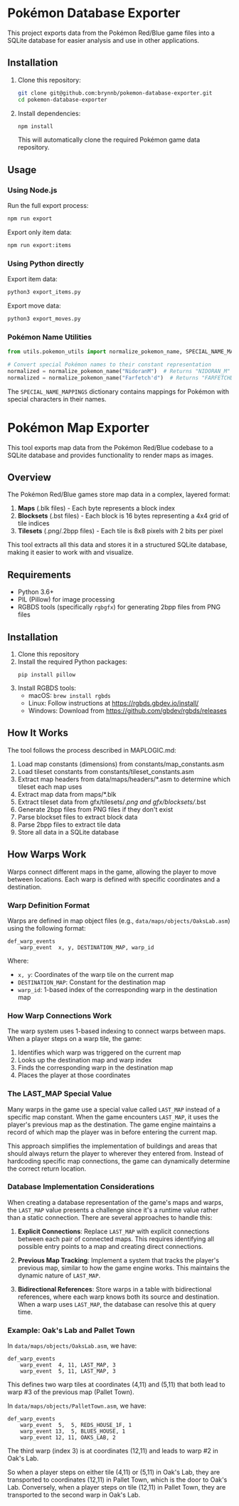# Pokémon Database Exporter

This project exports data from the Pokémon Red/Blue game files into a SQLite database for easier analysis and use in other applications.

## Installation

1. Clone this repository:

   ```bash
   git clone git@github.com:brynnb/pokemon-database-exporter.git
   cd pokemon-database-exporter
   ```

2. Install dependencies:
   ```bash
   npm install
   ```
   This will automatically clone the required Pokémon game data repository.

## Usage

### Using Node.js

Run the full export process:

```bash
npm run export
```

Export only item data:

```bash
npm run export:items
```

### Using Python directly

Export item data:

```bash
python3 export_items.py
```

Export move data:

```bash
python3 export_moves.py
```

### Pokémon Name Utilities

```python
from utils.pokemon_utils import normalize_pokemon_name, SPECIAL_NAME_MAPPINGS

# Convert special Pokémon names to their constant representation
normalized = normalize_pokemon_name("NidoranM")  # Returns "NIDORAN_M"
normalized = normalize_pokemon_name("Farfetch'd")  # Returns "FARFETCHD"
```

The `SPECIAL_NAME_MAPPINGS` dictionary contains mappings for Pokémon with special characters in their names.

# Pokémon Map Exporter

This tool exports map data from the Pokémon Red/Blue codebase to a SQLite database and provides functionality to render maps as images.

## Overview

The Pokémon Red/Blue games store map data in a complex, layered format:

1. **Maps** (.blk files) - Each byte represents a block index
2. **Blocksets** (.bst files) - Each block is 16 bytes representing a 4x4 grid of tile indices
3. **Tilesets** (.png/.2bpp files) - Each tile is 8x8 pixels with 2 bits per pixel

This tool extracts all this data and stores it in a structured SQLite database, making it easier to work with and visualize.

## Requirements

- Python 3.6+
- PIL (Pillow) for image processing
- RGBDS tools (specifically `rgbgfx`) for generating 2bpp files from PNG files

## Installation

1. Clone this repository
2. Install the required Python packages:
   ```
   pip install pillow
   ```
3. Install RGBDS tools:
   - macOS: `brew install rgbds`
   - Linux: Follow instructions at https://rgbds.gbdev.io/install/
   - Windows: Download from https://github.com/gbdev/rgbds/releases

## How It Works

The tool follows the process described in MAPLOGIC.md:

1. Load map constants (dimensions) from constants/map_constants.asm
2. Load tileset constants from constants/tileset_constants.asm
3. Extract map headers from data/maps/headers/\*.asm to determine which tileset each map uses
4. Extract map data from maps/\*.blk
5. Extract tileset data from gfx/tilesets/_.png and gfx/blocksets/_.bst
6. Generate 2bpp files from PNG files if they don't exist
7. Parse blockset files to extract block data
8. Parse 2bpp files to extract tile data
9. Store all data in a SQLite database

## How Warps Work

Warps connect different maps in the game, allowing the player to move between locations. Each warp is defined with specific coordinates and a destination.

### Warp Definition Format

Warps are defined in map object files (e.g., `data/maps/objects/OaksLab.asm`) using the following format:

```
def_warp_events
    warp_event  x, y, DESTINATION_MAP, warp_id
```

Where:

- `x, y`: Coordinates of the warp tile on the current map
- `DESTINATION_MAP`: Constant for the destination map
- `warp_id`: 1-based index of the corresponding warp in the destination map

### How Warp Connections Work

The warp system uses 1-based indexing to connect warps between maps. When a player steps on a warp tile, the game:

1. Identifies which warp was triggered on the current map
2. Looks up the destination map and warp index
3. Finds the corresponding warp in the destination map
4. Places the player at those coordinates

### The LAST_MAP Special Value

Many warps in the game use a special value called `LAST_MAP` instead of a specific map constant. When the game encounters `LAST_MAP`, it uses the player's previous map as the destination. The game engine maintains a record of which map the player was in before entering the current map.

This approach simplifies the implementation of buildings and areas that should always return the player to wherever they entered from. Instead of hardcoding specific map connections, the game can dynamically determine the correct return location.

### Database Implementation Considerations

When creating a database representation of the game's maps and warps, the `LAST_MAP` value presents a challenge since it's a runtime value rather than a static connection. There are several approaches to handle this:

1. **Explicit Connections**: Replace `LAST_MAP` with explicit connections between each pair of connected maps. This requires identifying all possible entry points to a map and creating direct connections.

2. **Previous Map Tracking**: Implement a system that tracks the player's previous map, similar to how the game engine works. This maintains the dynamic nature of `LAST_MAP`.

3. **Bidirectional References**: Store warps in a table with bidirectional references, where each warp knows both its source and destination. When a warp uses `LAST_MAP`, the database can resolve this at query time.

### Example: Oak's Lab and Pallet Town

In `data/maps/objects/OaksLab.asm`, we have:

```
def_warp_events
    warp_event  4, 11, LAST_MAP, 3
    warp_event  5, 11, LAST_MAP, 3
```

This defines two warp tiles at coordinates (4,11) and (5,11) that both lead to warp #3 of the previous map (Pallet Town).

In `data/maps/objects/PalletTown.asm`, we have:

```
def_warp_events
    warp_event  5,  5, REDS_HOUSE_1F, 1
    warp_event 13,  5, BLUES_HOUSE, 1
    warp_event 12, 11, OAKS_LAB, 2
```

The third warp (index 3) is at coordinates (12,11) and leads to warp #2 in Oak's Lab.

So when a player steps on either tile (4,11) or (5,11) in Oak's Lab, they are transported to coordinates (12,11) in Pallet Town, which is the door to Oak's Lab. Conversely, when a player steps on tile (12,11) in Pallet Town, they are transported to the second warp in Oak's Lab.
